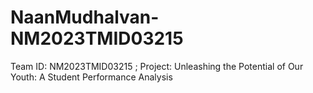 # NaanMudhalvan-NM2023TMID03215
Team ID: NM2023TMID03215 ; Project: Unleashing the Potential of Our Youth: A Student Performance Analysis
